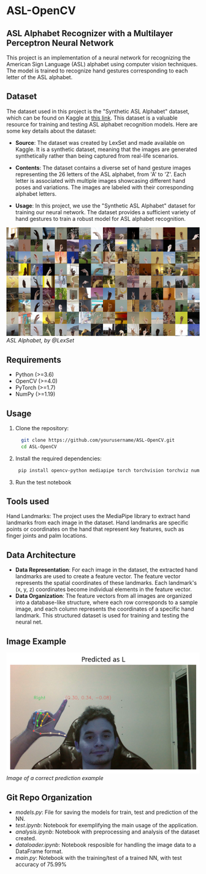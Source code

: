 # ASL-OpenCV

## ASL Alphabet Recognizer with a Multilayer Perceptron Neural Network

This project is an implementation of a neural network for recognizing the American Sign Language (ASL) alphabet using computer vision techniques. The model is trained to recognize hand gestures corresponding to each letter of the ASL alphabet.

## Dataset

The dataset used in this project is the "Synthetic ASL Alphabet" dataset, which can be found on Kaggle at [this link](https://www.kaggle.com/datasets/lexset/synthetic-asl-alphabet). This dataset is a valuable resource for training and testing ASL alphabet recognition models. Here are some key details about the dataset:

- **Source**: The dataset was created by LexSet and made available on Kaggle. It is a synthetic dataset, meaning that the images are generated synthetically rather than being captured from real-life scenarios.

- **Contents**: The dataset contains a diverse set of hand gesture images representing the 26 letters of the ASL alphabet, from 'A' to 'Z'. Each letter is associated with multiple images showcasing different hand poses and variations. The images are labeled with their corresponding alphabet letters.

- **Usage**: In this project, we use the "Synthetic ASL Alphabet" dataset for training our neural network. The dataset provides a sufficient variety of hand gestures to train a robust model for ASL alphabet recognition.

![ASL Alphabet](alphabet.jpg)
<em>ASL Alphabet, by @LexSet</em>

## Requirements

- Python (>=3.6)
- OpenCV (>=4.0)
- PyTorch (>=1.7)
- NumPy (>=1.19)

## Usage

1. Clone the repository:
   ```bash
     git clone https://github.com/yourusername/ASL-OpenCV.git
     cd ASL-OpenCV
   ```
2. Install the required dependencies:
   ```bash
    pip install opencv-python mediapipe torch torchvision torchviz numpy pandas scikit-learn 
   ```
3. Run the test notebook

## Tools used
Hand Landmarks: The project uses the MediaPipe library to extract hand landmarks from each image in the dataset. Hand landmarks are specific points or coordinates on the hand that represent key features, such as finger joints and palm locations.

## Data Architecture
- **Data Representation**: For each image in the dataset, the extracted hand landmarks are used to create a feature vector. The feature vector represents the spatial coordinates of these landmarks. Each landmark's (x, y, z) coordinates become individual elements in the feature vector.
- **Data Organization**: The feature vectors from all images are organized into a database-like structure, where each row corresponds to a sample image, and each column represents the coordinates of a specific hand landmark. This structured dataset is used for training and testing the neural net.

## Image Example
![Example](images/predicted.png) <br>
*Image of a correct prediction example*

## Git Repo Organization
- *models.py*: File for saving the models for train, test and prediction of the NN.
- *test.ipynb*: Notebook for exemplifying the main usage of the application.
- *analysis.ipynb*: Notebook with preprocessing and analysis of the dataset created.
- *dataloader.ipynb*: Notebook resposible for handling the image data to a DataFrame format.
- *main.py*: Notebook with the training/test of a trained NN, with test accuracy of 75.99%
